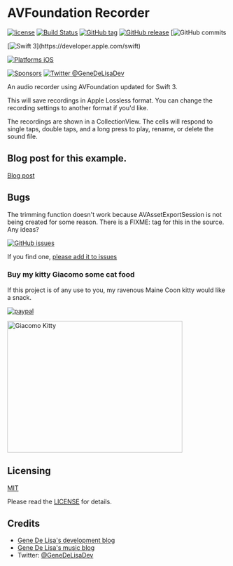 # AVFoundation Recorder

[![license](https://img.shields.io/github/license/mashape/apistatus.svg)](https://en.wikipedia.org/wiki/MIT_License)
[![Build Status](https://travis-ci.org/genedelisa/AVFoundationRecorder.svg)](https://travis-ci.org/genedelisa/AVFoundationRecorder)
[![GitHub tag](https://img.shields.io/github/tag/genedelisa/AVFoundationRecorder.svg)](https://github.com/genedelisa/AVFoundationRecorder/)
[![GitHub release](https://img.shields.io/github/release/genedelisa/AVFoundationRecorder.svg)](https://github.com/genedelisa/AVFoundationRecorder/)
[![GitHub commits](https://img.shields.io/github/commits-since/genedelisa/AVFoundationRecorder/3.0.0.svg)

[![Swift 3](https://img.shields.io/badge/swift3-compatible-4BC51D.svg?style=flat")](https://developer.apple.com/swift)


[![Platforms iOS](https://img.shields.io/badge/Platforms-iOS-lightgray.svg?style=flat)](https://swift.org/)

[![Sponsors](https://img.shields.io/badge/Sponsors-Rockhopper%20Technologies-orange.svg?style=flat)](http://www.rockhoppertech.com/)
[![Twitter @GeneDeLisaDev](https://img.shields.io/twitter/follow/GeneDeLisaDev.svg?style=social)](https://twitter.com/GeneDeLisaDev)



An audio recorder using AVFoundation updated for Swift 3.

This will save recordings in Apple Lossless format. You can change the recording settings to another format if you'd like.

The recordings are shown in a CollectionView. The cells will respond to single taps, double taps, and a long press to play, rename, or delete the sound file.

## Blog post for this example.

[Blog post](http://www.rockhoppertech.com/blog/avfoundation-audio-recording-with-swift/)



## Bugs

The trimming function doesn't work because AVAssetExportSession is not being created for some reason.
There is a FIXME: tag for this in the source.
Any ideas?


[![GitHub issues](https://img.shields.io/github/issues/genedelisa/AVFoundationRecorder.svg)](https://github.com/genedelisa/AVFoundationRecorder/issues)

If you find one, [please add it to issues](https://github.com/genedelisa/AVFoundationRecorder/issues)

### Buy my kitty Giacomo some cat food

If this project is of any use to you, my ravenous Maine Coon kitty would like a snack.

[![paypal](https://www.paypalobjects.com/en_US/i/btn/btn_donate_SM.gif)](https://www.paypal.com/cgi-bin/webscr?cmd=_donations&business=F5KE9Z29MH8YQ&bnP-DonationsBF:btn_donate_SM.gif:NonHosted)

<img src="http://www.rockhoppertech.com/blog/wp-content/uploads/2016/07/momocoding-1024.png" alt="Giacomo Kitty" width="400" height="300">


## Licensing

[MIT](https://en.wikipedia.org/wiki/MIT_License)

Please read the [LICENSE](LICENSE) for details.

## Credits

*	[Gene De Lisa's development blog](http://rockhoppertech.com/blog/)
*	[Gene De Lisa's music blog](http://genedelisa.com/)
*   Twitter: [@GeneDeLisaDev](http://twitter.com/genedelisadev)
